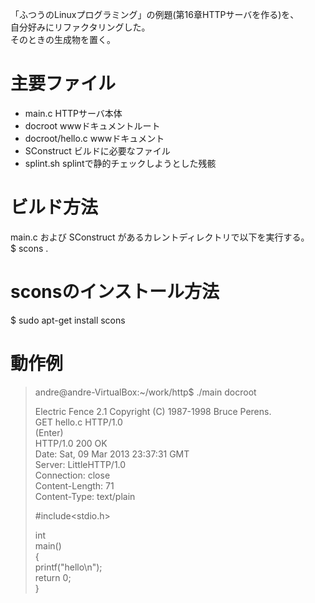 「ふつうのLinuxプログラミング」の例題(第16章HTTPサーバを作る)を、  
自分好みにリファクタリングした。  
そのときの生成物を置く。

# 主要ファイル
* main.c            HTTPサーバ本体  
* docroot           wwwドキュメントルート  
* docroot/hello.c   wwwドキュメント  
* SConstruct        ビルドに必要なファイル  
* splint.sh         splintで静的チェックしようとした残骸

# ビルド方法
 main.c および SConstruct があるカレントディレクトリで以下を実行する。  
 $ scons .

# sconsのインストール方法
 $ sudo apt-get install scons  

# 動作例
> andre@andre-VirtualBox:~/work/http$ ./main docroot  
>  
>   Electric Fence 2.1 Copyright (C) 1987-1998 Bruce Perens.  
> GET hello.c HTTP/1.0  
> (Enter)  
> HTTP/1.0 200 OK  
> Date: Sat, 09 Mar 2013 23:37:31 GMT  
> Server: LittleHTTP/1.0  
> Connection: close  
> Content-Length: 71  
> Content-Type: text/plain  
>  
> #include<stdio.h>  
>  
> int  
> main()  
> {  
>     printf("hello\n");  
>     return 0;  
> }
